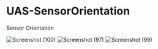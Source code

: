 # UAS-SensorOrientation
Sensor Orientation

![Screenshot (100)](https://user-images.githubusercontent.com/107203004/177036471-6745145a-2c42-432f-ae38-6995d0feab43.png)
![Screenshot (97)](https://user-images.githubusercontent.com/107203004/177036477-a1f2118c-26c6-46f4-aa2f-0778a438c17a.png)
![Screenshot (99)](https://user-images.githubusercontent.com/107203004/177036480-75bc7d47-800f-4264-a33f-3b27c9d1a3f9.png)
